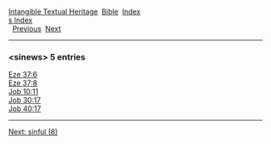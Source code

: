 [Intangible Textual Heritage](../../index)  [Bible](../index) 
[Index](index)   
[s Index](_s_)  
  [Previous](c10469)  [Next](c10471) 

------------------------------------------------------------------------

### &lt;sinews&gt; 5 entries

[Eze 37:6](../kjv/eze037.htm#006)  
[Eze 37:8](../kjv/eze037.htm#008)  
[Job 10:11](../kjv/job010.htm#011)  
[Job 30:17](../kjv/job030.htm#017)  
[Job 40:17](../kjv/job040.htm#017)  

------------------------------------------------------------------------

[Next: sinful (8)](c10471)
